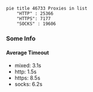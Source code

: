 
```mermaid
pie title 46733 Proxies in list
    "HTTP" : 25366
    "HTTPS": 7177
    "SOCKS" : 19606
```

### Some Info
#### Average Timeout

- mixed: 3.1s
- http: 1.5s
- https: 8.5s
- socks: 6.2s